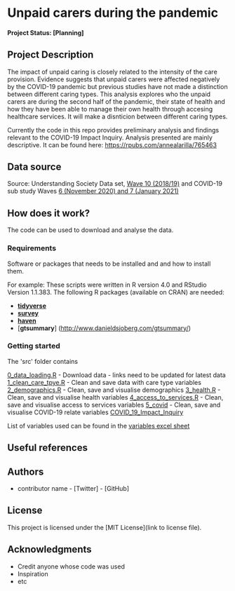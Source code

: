 # Unpaid carers during the pandemic

#### Project Status: [Planning]

## Project Description

The impact of unpaid caring is closely related to the intensity of the care provision. Evidence suggests that unpaid carers were affected negatively by the COVID-19 pandemic but previous studies have not made a distinction between different caring types. This analysis explores who the unpaid carers are during the second half of the pandemic, their state of health and how they have been able to manage their own health through accesing healthcare services. It will make a disnticion between different caring types.

Currently  the code in this repo provides preliminary analysis and findings relevant to the COVID-19 Impact Inquiry. Analysis presented are mainly descriptive. It can be found here: https://rpubs.com/annealarilla/765463

## Data source

Source: Understanding Society Data set, [Wave 10 (2018/19)](https://beta.ukdataservice.ac.uk/datacatalogue/series/series?id=2000053#!/access-data) and COVID-19 sub study Waves [6 (November 2020) and 7 (January 2021)](https://beta.ukdataservice.ac.uk/datacatalogue/studies/study?id=8644)


## How does it work?

The code can be used to download and analyse the data. 

### Requirements

Software or packages that needs to be installed and and how to install them.

For example:
These scripts were written in R version 4.0 and RStudio Version 1.1.383. 
The following R packages (available on CRAN) are needed: 
* [**tidyverse**](https://www.tidyverse.org/)
* [**survey**](https://cran.r-project.org/web/packages/survey/survey.pdf)
* [**haven**](https://cran.r-project.org/web/packages/haven/index.html)
* [**gtsummary**] (http://www.danieldsjoberg.com/gtsummary/)

### Getting started
The 'src' folder contains

[0_data_loading.R](https://github.com/HFAnalyticsLab/Unpaid_Carers/blob/main/src/0_data_loading.R) - Download data - links need to be updated for latest data
[1_clean_care_tpye.R](https://github.com/HFAnalyticsLab/Unpaid_Carers/blob/main/src/1_cleaning_care_type.R) - Clean and save data with care type variables
[2_demographics.R](https://github.com/HFAnalyticsLab/Unpaid_Carers/blob/main/src/2_demographics.R) - Clean, save and visualise demographics
[3_health.R](https://github.com/HFAnalyticsLab/Unpaid_Carers/blob/main/src/3_health.R) - Clean, save and visualise health variables
[4_access_to_services.R](https://github.com/HFAnalyticsLab/Unpaid_Carers/blob/main/src/4_access_to_services.R) -  Clean, save and visualise access to services variables
[5_covid](https://github.com/HFAnalyticsLab/Unpaid_Carers/blob/main/src/5_covid.R) - Clean, save and visualise COVID-19 relate variables
[COVID_19_Impact_Inquiry]( https://github.com/HFAnalyticsLab/Unpaid_Carers/blob/main/src/COVID_19_Impact_Inquiry.Rmd)

List of variables used can be found in the [variables excel sheet](https://github.com/HFAnalyticsLab/Unpaid_Carers/blob/main/variables.xlsx) 

## Useful references


## Authors

* contributor name - [Twitter] - [GitHub]

## License

This project is licensed under the [MIT License](link to license file).

## Acknowledgments

* Credit anyone whose code was used
* Inspiration
* etc
